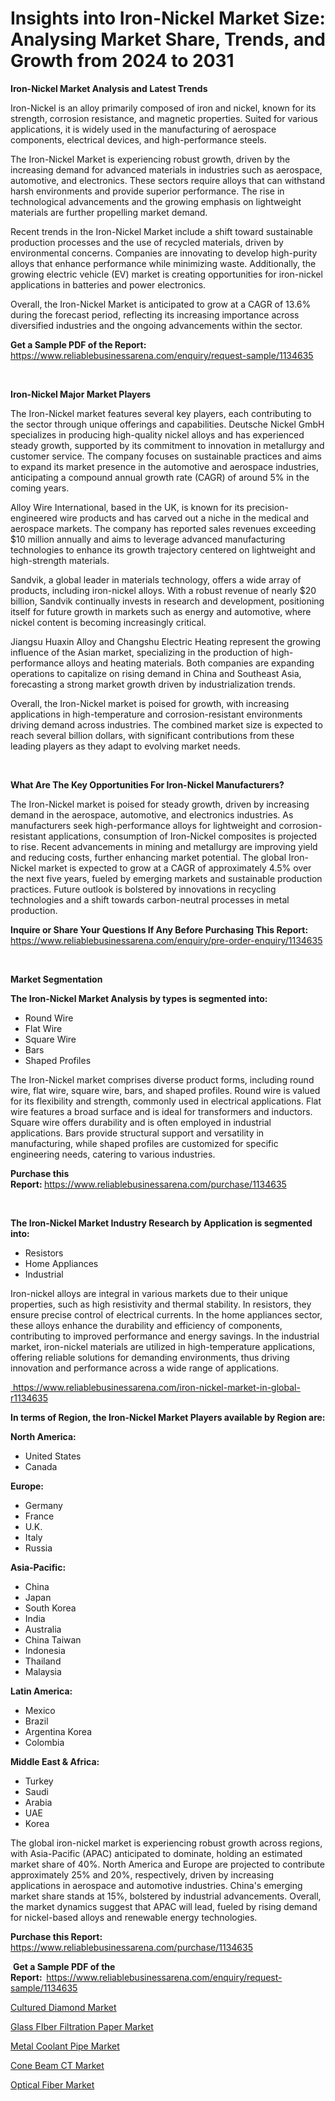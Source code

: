 <p><h1>Insights into Iron-Nickel Market Size: Analysing Market Share, Trends, and Growth from 2024 to 2031</h1></p><p><strong>Iron-Nickel Market Analysis and Latest Trends</strong></p>
<p><p>Iron-Nickel is an alloy primarily composed of iron and nickel, known for its strength, corrosion resistance, and magnetic properties. Suited for various applications, it is widely used in the manufacturing of aerospace components, electrical devices, and high-performance steels. </p><p>The Iron-Nickel Market is experiencing robust growth, driven by the increasing demand for advanced materials in industries such as aerospace, automotive, and electronics. These sectors require alloys that can withstand harsh environments and provide superior performance. The rise in technological advancements and the growing emphasis on lightweight materials are further propelling market demand.</p><p>Recent trends in the Iron-Nickel Market include a shift toward sustainable production processes and the use of recycled materials, driven by environmental concerns. Companies are innovating to develop high-purity alloys that enhance performance while minimizing waste. Additionally, the growing electric vehicle (EV) market is creating opportunities for iron-nickel applications in batteries and power electronics. </p><p>Overall, the Iron-Nickel Market is anticipated to grow at a CAGR of 13.6% during the forecast period, reflecting its increasing importance across diversified industries and the ongoing advancements within the sector.</p></p>
<p><strong>Get a Sample PDF of the Report:&nbsp;</strong> <a href="https://www.reliablebusinessarena.com/enquiry/request-sample/1134635?utm_campaign=1174&utm_medium=2&utm_source=Github&utm_content=ia&utm_term=08102024&utm_id=iron-nickel">https://www.reliablebusinessarena.com/enquiry/request-sample/1134635</a></p>
<p>&nbsp;</p>
<p><strong>Iron-Nickel Major Market Players</strong></p>
<p><p>The Iron-Nickel market features several key players, each contributing to the sector through unique offerings and capabilities. Deutsche Nickel GmbH specializes in producing high-quality nickel alloys and has experienced steady growth, supported by its commitment to innovation in metallurgy and customer service. The company focuses on sustainable practices and aims to expand its market presence in the automotive and aerospace industries, anticipating a compound annual growth rate (CAGR) of around 5% in the coming years.</p><p>Alloy Wire International, based in the UK, is known for its precision-engineered wire products and has carved out a niche in the medical and aerospace markets. The company has reported sales revenues exceeding $10 million annually and aims to leverage advanced manufacturing technologies to enhance its growth trajectory centered on lightweight and high-strength materials.</p><p>Sandvik, a global leader in materials technology, offers a wide array of products, including iron-nickel alloys. With a robust revenue of nearly $20 billion, Sandvik continually invests in research and development, positioning itself for future growth in markets such as energy and automotive, where nickel content is becoming increasingly critical.</p><p>Jiangsu Huaxin Alloy and Changshu Electric Heating represent the growing influence of the Asian market, specializing in the production of high-performance alloys and heating materials. Both companies are expanding operations to capitalize on rising demand in China and Southeast Asia, forecasting a strong market growth driven by industrialization trends.</p><p>Overall, the Iron-Nickel market is poised for growth, with increasing applications in high-temperature and corrosion-resistant environments driving demand across industries. The combined market size is expected to reach several billion dollars, with significant contributions from these leading players as they adapt to evolving market needs.</p></p>
<p>&nbsp;</p>
<p><strong>What Are The Key Opportunities For Iron-Nickel Manufacturers?</strong></p>
<p><p>The Iron-Nickel market is poised for steady growth, driven by increasing demand in the aerospace, automotive, and electronics industries. As manufacturers seek high-performance alloys for lightweight and corrosion-resistant applications, consumption of Iron-Nickel composites is projected to rise. Recent advancements in mining and metallurgy are improving yield and reducing costs, further enhancing market potential. The global Iron-Nickel market is expected to grow at a CAGR of approximately 4.5% over the next five years, fueled by emerging markets and sustainable production practices. Future outlook is bolstered by innovations in recycling technologies and a shift towards carbon-neutral processes in metal production.</p></p>
<p><strong>Inquire or Share Your Questions If Any Before Purchasing This Report:</strong> <a href="https://www.reliablebusinessarena.com/enquiry/pre-order-enquiry/1134635?utm_campaign=1174&utm_medium=2&utm_source=Github&utm_content=ia&utm_term=08102024&utm_id=iron-nickel">https://www.reliablebusinessarena.com/enquiry/pre-order-enquiry/1134635</a></p>
<p>&nbsp;</p>
<p><strong>Market Segmentation</strong></p>
<p><strong>The Iron-Nickel Market Analysis by types is segmented into:</strong></p>
<p><ul><li>Round Wire</li><li>Flat Wire</li><li>Square Wire</li><li>Bars</li><li>Shaped Profiles</li></ul></p>
<p><p>The Iron-Nickel market comprises diverse product forms, including round wire, flat wire, square wire, bars, and shaped profiles. Round wire is valued for its flexibility and strength, commonly used in electrical applications. Flat wire features a broad surface and is ideal for transformers and inductors. Square wire offers durability and is often employed in industrial applications. Bars provide structural support and versatility in manufacturing, while shaped profiles are customized for specific engineering needs, catering to various industries.</p></p>
<p><strong>Purchase this Report:&nbsp;</strong><a href="https://www.reliablebusinessarena.com/purchase/1134635?utm_campaign=1174&utm_medium=2&utm_source=Github&utm_content=ia&utm_term=08102024&utm_id=iron-nickel">https://www.reliablebusinessarena.com/purchase/1134635</a></p>
<p>&nbsp;</p>
<p><strong>The Iron-Nickel Market Industry Research by Application is segmented into:</strong></p>
<p><ul><li>Resistors</li><li>Home Appliances</li><li>Industrial</li></ul></p>
<p><p>Iron-nickel alloys are integral in various markets due to their unique properties, such as high resistivity and thermal stability. In resistors, they ensure precise control of electrical currents. In the home appliances sector, these alloys enhance the durability and efficiency of components, contributing to improved performance and energy savings. In the industrial market, iron-nickel materials are utilized in high-temperature applications, offering reliable solutions for demanding environments, thus driving innovation and performance across a wide range of applications.</p></p>
<p><a href="https://www.reliablebusinessarena.com/iron-nickel-market-in-global-r1134635?utm_campaign=1174&utm_medium=2&utm_source=Github&utm_content=ia&utm_term=08102024&utm_id=iron-nickel">&nbsp;https://www.reliablebusinessarena.com/iron-nickel-market-in-global-r1134635</a></p>
<p><strong>In terms of Region, the Iron-Nickel Market Players available by Region are:</strong></p>
<p>
    <p> <strong> North America: </strong>
        <ul>
            <li>United States</li>
            <li>Canada</li>
        </ul>
        </p> 
    <p> <strong> Europe: </strong>
        <ul>
            <li>Germany</li>
            <li>France</li>
            <li>U.K.</li>
            <li>Italy</li>
            <li>Russia</li>
        </ul>
        </p> 
    <p> <strong> Asia-Pacific: </strong>
        <ul>
            <li>China</li>
            <li>Japan</li>
            <li>South Korea</li>
            <li>India</li>
            <li>Australia</li>
            <li>China Taiwan</li>
            <li>Indonesia</li>
            <li>Thailand</li>
            <li>Malaysia</li>
        </ul>
        </p> 
    <p> <strong> Latin America: </strong>
        <ul>
            <li>Mexico</li>
            <li>Brazil</li>
            <li>Argentina Korea</li>
            <li>Colombia</li>
        </ul>
        </p> 
    <p> <strong> Middle East & Africa: </strong>
        <ul>
            <li>Turkey</li>
            <li>Saudi</li>
            <li>Arabia</li>
            <li>UAE</li>
            <li>Korea</li>
        </ul>
    </p>
    </p>
<p><p>The global iron-nickel market is experiencing robust growth across regions, with Asia-Pacific (APAC) anticipated to dominate, holding an estimated market share of 40%. North America and Europe are projected to contribute approximately 25% and 20%, respectively, driven by increasing applications in aerospace and automotive industries. China's emerging market share stands at 15%, bolstered by industrial advancements. Overall, the market dynamics suggest that APAC will lead, fueled by rising demand for nickel-based alloys and renewable energy technologies.</p></p>
<p><strong>Purchase this Report: </strong><a href="https://www.reliablebusinessarena.com/purchase/1134635?utm_campaign=1174&utm_medium=2&utm_source=Github&utm_content=ia&utm_term=08102024&utm_id=iron-nickel">https://www.reliablebusinessarena.com/purchase/1134635</a></p>
<p>&nbsp;<strong>Get a Sample PDF of the Report:&nbsp;&nbsp;</strong><a href="https://www.reliablebusinessarena.com/enquiry/request-sample/1134635?utm_campaign=1174&utm_medium=2&utm_source=Github&utm_content=ia&utm_term=08102024&utm_id=iron-nickel">https://www.reliablebusinessarena.com/enquiry/request-sample/1134635</a></p>
<p><strong></strong></p>
<p><p><a href="https://www.linkedin.com/pulse/cultured-diamond-market-revolution-2024-2031-trends-shaping-4tcxe?utm_campaign=1174&utm_medium=2&utm_source=Github&utm_content=ia&utm_term=08102024&utm_id=iron-nickel">Cultured Diamond Market</a></p><p><a href="https://github.com/prosalinda88/Market-Research-Report-List-6/blob/main/glass-fiber-filtration-paper-market.md?utm_campaign=1174&utm_medium=2&utm_source=Github&utm_content=ia&utm_term=08102024&utm_id=iron-nickel">Glass FIber Filtration Paper Market</a></p><p><a href="https://www.linkedin.com/pulse/market-leaders-laggards-global-metal-coolant-pipe-trends-9qt8e?utm_campaign=1174&utm_medium=2&utm_source=Github&utm_content=ia&utm_term=08102024&utm_id=iron-nickel">Metal Coolant Pipe Market</a></p><p><a href="https://www.linkedin.com/pulse/cone-beam-ct-market-penetration-strategies-untapped-markets-xoube?utm_campaign=1174&utm_medium=2&utm_source=Github&utm_content=ia&utm_term=08102024&utm_id=iron-nickel">Cone Beam CT Market</a></p><p><a href="https://www.linkedin.com/pulse/optical-fiber-market-segmentation-in-depth-analysis-itmilitarytelecomothers-5pmke?utm_campaign=1174&utm_medium=2&utm_source=Github&utm_content=ia&utm_term=08102024&utm_id=iron-nickel">Optical Fiber Market</a></p></p>